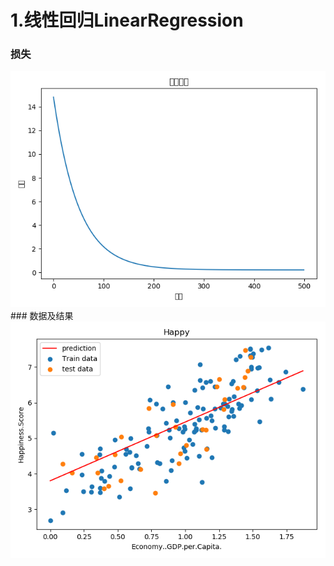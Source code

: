 # 1.线性回归LinearRegression
### 损失
<div align=center>
<img src="https://github.com/zxuu/ML/blob/main/images/loss.png"/>
</div>
### 数据及结果
<div align=center>
<img src="https://github.com/zxuu/ML/blob/main/images/result.png"/>
</div>
